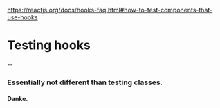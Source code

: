 https://reactjs.org/docs/hooks-faq.html#how-to-test-components-that-use-hooks

# Testing hooks

--

### Essentially not different than testing classes.

#### Danke.

